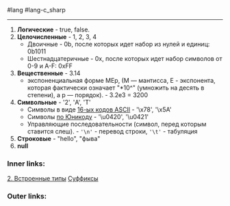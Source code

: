 #lang #lang-c_sharp

---
1. **Логические** - true, false.
2. **Целочисленные** - 1, 2, 3, 4
	- Двоичные - 0b, после которых идет набор из нулей и единиц: 0b1011
	- Шестнадцатеричные - 0x, после которых идет набор символов от 0-9 и A-F: 0xFF
3. **Вещественные** - 3.14
	- экспоненциальная форме MEp, (M — мантисса, E - экспонента, которая фактически означает "\*10^" (умножить на десять в степени), а p — порядок). - 3.2e3 = 3200
4. **Символьные** - '2', 'A', 'T'
	- Символы в виде [16-ых кодов ASCII](http://www.asciitable.com/) - '\x78', '\x5A'
	- Символы [по Юникоду](https://unicode-table.com/ru/) - '\u0420', '\u0421'
	- Управляющие последовательности (символ, перед которым ставится слеш). - `'\n'` - перевод строки, `'\t'` - табуляция
5. **Строковые** - "hello", "фыва"
6. **null**

### Inner links:
[2. Встроенные типы](1.%20Lang/C-sharp/0.%20Введение/1.%20Типы%20данных/2.%20Встроенные%20типы.md)
[Суффиксы](1.%20Lang/C-sharp/0.%20Введение/1.%20Типы%20данных/Суффиксы.md)

### Outer links:
